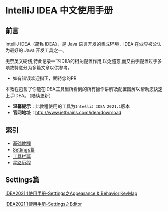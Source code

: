 # IntelliJ IDEA 中文使用手册

## 前言
IntelliJ IDEA（简称 IDEA），是 Java 语言开发的集成环境，IDEA 在业界被公认为最好的 Java 开发工具之一。

无奈英文硬伤,特此记录一下IDEA的相关配置作用,以免遗忘,而又由于配置过于多项故特意分为多篇文章以供参考。
- 如有错误欢迎指正，期待您的PR

本教程包含了你能在IDEA工具里所看到的所有操作讲解及配置图解以帮助您快速上手IDEA。（陆续更新）


- **温馨提示**：此教程使用的工具为`IntelliJ IDEA 2021.1`版本
- **官网地址**：http://www.jetbrains.com/idea/download




## 索引

- [基础教程](#基础教程)
- [Settings篇](#Settings篇)
- [工具栏篇](#疑难杂症)
- [星路历程](#星路历程)


## Settings篇

[IDEA2021.1使用手册-Settings之Appearance & Behavior,KeyMap]("https://blog.csdn.net/qq_41316955/article/details/116855191")

[IDEA2021.1使用手册-Settings之Editor]("")

